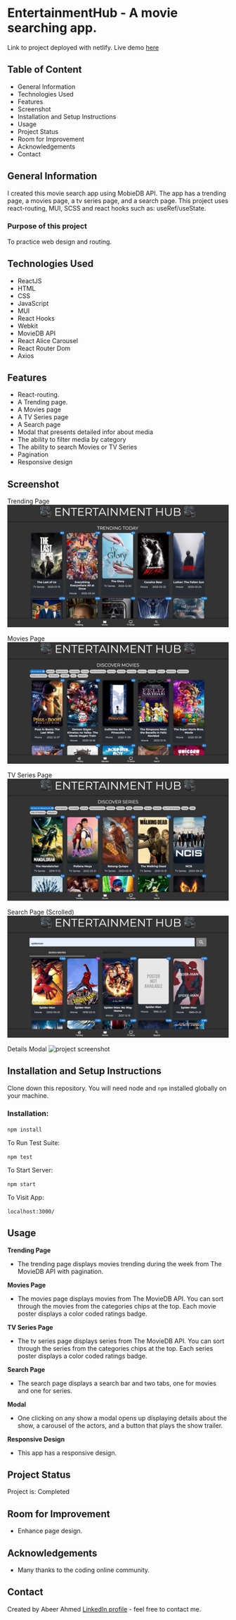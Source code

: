 # EntertainmentHub - A movie searching app.
Link to project deployed with netlify. Live demo [here](https://abeers-entertainment-hub.netlify.app/)

## Table of Content
* General Information
* Technologies Used
* Features
* Screenshot
* Installation and Setup Instructions
* Usage
* Project Status
* Room for Improvement
* Acknowledgements
* Contact

## General Information
I created this movie search app using MobieDB API. The app has a trending page, a movies page, a tv series page, and a search page. This project uses react-routing, MUI, SCSS and react hooks such as: useRef/useState.

### Purpose of this project
To practice web design and routing.

## Technologies Used
* ReactJS
* HTML
* CSS
* JavaScript
* MUI
* React Hooks
* Webkit
* MovieDB API
* React Alice Carousel
* React Router Dom
* Axios


## Features
* React-routing.
* A Trending page. 
* A Movies page
* A TV Series page
* A Search page
* Modal that presents detailed infor about media
* The ability to filter media by category
* The ability to search Movies or TV Series
* Pagination
* Responsive design

## Screenshot
Trending Page
![project screenshot](trending.png)

Movies Page
![project screenshot](movies.png)

TV Series Page
![project screenshot](series.png)

Search Page (Scrolled)
![project screenshot](search.png)

Details Modal
![project screenshot](modal.png)

## Installation and Setup Instructions

Clone down this repository. You will need node and `npm` installed globally on your machine.

### Installation:

`npm install`

To Run Test Suite:

`npm test`

To Start Server:

`npm start`

To Visit App:

`localhost:3000/`

## Usage

**Trending Page**

* The trending page displays movies trending during the week from The MovieDB API with pagination. 

**Movies Page**

* The movies page displays movies from The MovieDB API. You can sort through the movies from the categories chips at the top. Each movie poster displays a color coded ratings badge.

**TV Series Page**

* The tv series page displays series from The MovieDB API. You can sort through the series from the categories chips at the top. Each series poster displays a color coded ratings badge.

**Search Page**

* The search page displays a search bar and two tabs, one for movies and one for series. 

**Modal**

* One clicking on any show a modal opens up displaying details about the show, a carousel of the actors, and a button that plays the show trailer.

**Responsive Design**

* This app has a responsive design.


## Project Status
Project is: Completed

## Room for Improvement
* Enhance page design.

## Acknowledgements
* Many thanks to the coding online community.

## Contact
Created by Abeer Ahmed [LinkedIn profile](https://www.linkedin.com/in/abeerdev/) - feel free to contact me.

